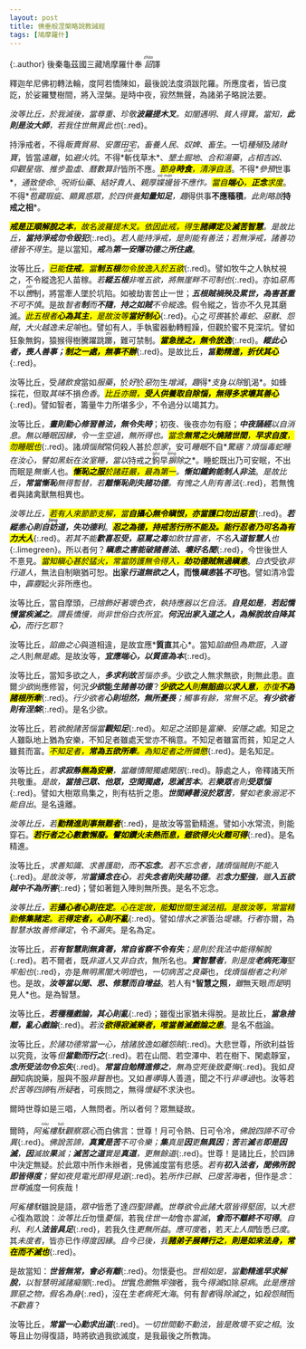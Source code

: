 ```yaml
---
layout: post
title: 佛垂般涅槃略說教誡經
tags: [鳩摩羅什]
---
```


{:.author}
後秦龜茲國三藏鳩摩羅什奉 <dfn title="诏书。皇帝下达命令。"><ruby>詔<rt>zhào</rt></ruby></dfn>譯

釋迦牟尼佛初轉法輪，度阿若憍陳如，最後說法度須跋陀羅。所應度者，皆已度訖，於娑羅雙樹間，將入涅槃。是時中夜，寂然無聲，為諸弟子略說法要。

*汝等比丘，於我滅後，當尊重、珍敬<b>波羅提木叉</b>。如闇遇明、貧人得寶。當知，<b><i>此</i>則是汝<i>大師</i></b>，若我住世無異此也*{:.red}。

持淨戒者，不得*販賣貿易*、*安置田宅*，*畜養人民*、*奴婢*、*畜生*。一切*種殖*及*諸財寶*，皆當*遠離*，如*避火坑*。不得*<ruby>斬<rt>zhǎn</rt></ruby>伐草木*、*墾土掘地*、*合和湯藥*，*占相吉凶*、*仰觀星宿*、*<dfn title="推算天象历法。古人谓日月转运于天，犹如人之行步，可推算而知。">推步</dfn>盈虛*、*<dfn title="犹历法。观测天象以推算年时节候的方法。">曆數</dfn>算計*皆所不應。*<mark>節身<b>時食</b>，清淨自活</mark>*。不得*<dfn title="预闻而参议其事；介入，参加。">參預</dfn>世事*，*通致使命*、*呪術仙藥*、*結好貴人*、*<dfn title="亲爱厚待。关系亲密。">親厚</dfn><dfn title="轻慢。"><ruby>媟<rt>xiè</rt>嫚<rt>màn</rt></ruby></dfn>*皆不應作。*<mark>當自<b>端心</b>，<b>正念</b>求度</mark>*。不得*<dfn title="裹藏；隐藏。"><ruby>苞<rt>bāo</rt></ruby>藏</dfn><dfn title="比喻人的过失或事物的缺点。">瑕<ruby>疵<rt>cī</rt></ruby></dfn>*、*顯異惑眾*，*於四供養<b>知量知足</b>*，*<dfn title="仅仅。">趣</dfn>得供事<b>不應稸積</b>*。此則略說*<b>持戒之相</b>*。

*<mark><b><i>戒</i>是正順解脫之本</b>，故名波羅提木叉。依因此戒，得生<b>諸<i>禪定</i></b>及<b>滅苦智慧</b></mark>。是故比丘，<b>當持淨戒勿令毀犯</b>*{:.red}。*若人能持淨戒，是則能有善法；若無淨戒，諸善功德皆不得生*。是以當知，*<b>戒</b>為<b>第一安隱功德</b>之<b>所住處</b>*。

汝等比丘，*<mark>已能<b>住戒</b>，當<b>制五根</b>勿令放逸入於五欲</mark>*{:.red}。譬如牧牛之人執杖視之，不令縱逸犯人苗稼。*若<b>縱五根</b>非唯五欲，將無<dfn title="界限，边际。">崖畔</dfn>不可制也*{:.red}。亦如*惡馬*不以<dfn title="驾驭马的缰绳。"><ruby>轡<rt>pèi</rt></ruby></dfn>制，將當牽人墜於坑陷。如被劫害苦止一世；*<b>五根賊禍殃及累世，為害甚重</b>不可不慎*。是故*智者<b>制</b>而<b>不隨</b>，<b>持之如賊</b>不令縱逸*。假令縱之，皆亦不久見其磨滅。*<mark>此五根者<b><i>心</i>為其<i>主</i></b>，是故汝等<b>當好<i>制心</i></b></mark>*{:.red}。心之*可畏*甚於*毒蛇*、*惡獸*、*怨賊*，*大火<dfn title="逃跑，逃窜。">越逸</dfn>*未*足喻*也。譬如有人，手執蜜器動轉輕躁，但觀於蜜不見深坑。譬如狂象無鈎，猿猴得樹騰躍跳<ruby>躑<rt>zhí</rt></ruby>，難可禁制。*<mark><b>當急挫之，無令放逸</b></mark>*{:.red}。*<b>縱此心者，喪人善事；<mark>制之一處，無事不辦</mark></b>*{:.red}。是故比丘，*<b>當<mark>勤精進，折伏其心</mark></b>*{:.red}。

汝等比丘，受*諸飲食*當如*服藥*，於*好*於*惡*勿生*增減*，<dfn title="仅仅。">趣</dfn>得*<dfn title="支撑，维持。应付。">支</dfn>身*以除*飢渴*。如蜂採花，但取*其味*不損*色香*。*<mark>比丘亦爾，<b>受人供養取自除惱，無得多求壞其善心</b></mark>*{:.red}。譬如智者，籌量牛力所堪多少，不令過分以竭其力。

汝等比丘，*<b>晝則勤心修習善法，無令失時</b>*；初夜、後夜亦勿有廢；*<b>中夜誦經</b>*以自消息。*無以睡眠因緣，令一生空過，無所得也*。*<mark>當念<b>無常之火燒諸世間</b>，<b>早求自度</b>，勿睡眠也</mark>*{:.red}。諸*煩惱賊*常伺殺人甚於*怨家*，安可*睡眠*不自*<dfn title="受惊动而醒来。">驚寤</dfn>*？煩惱毒蛇睡在汝心，譬如黑蚖在汝室睡，當以*持戒之<ruby>鉤<rt>gōu</rt></ruby>早<dfn title="排除。"><ruby>摒<rt>bìng</rt></ruby>除</dfn>之*。睡蛇既出乃可安眠，不出而眠是*無慚人*也。*<mark><b>慚恥之服</b>於諸莊嚴，最為第一</mark>。<b><i>慚</i>如鐵鉤能<i>制</i>人<i>非法</i></b>*。*是故比丘，<b>常當慚恥</b>無得暫替，若<b>離<i>慚恥</i>則失諸<i>功德</i></b>。有愧之人則有善法*{:.red}，若無愧者與諸禽獸無相異也。

*汝等比丘，<mark>若有人來節節支解，當<b>自<i>攝心</i>無令瞋恨，亦當<i>護口</i>勿出惡言</b></mark>*{:.red}。*<b>若縱<i>恚心</i>則自<dfn title="伤害，损害，阻碍。"><ruby>妨<rt>fáng</rt></ruby></dfn>道，失功德利</b>*。*<mark><b><i>忍</i>之為德，持戒苦行所不能及。能<i>行忍</i>者乃可名為有力大人</b></mark>*{:.red}。*若其不能<b>歡喜忍受，惡罵之毒</b>如飲甘露者，不名<b>入道智慧人</b>也*{:.limegreen}。所以者何？*<b><i>瞋恚</i>之害能破諸善法、壞好名聞</b>*{:.red}，今世後世人不憙見。*<mark>當知瞋心甚於猛火，常當防護無令得入，<b>劫功德賊無過<i>瞋恚</i></b></mark>*。*白衣*受欲*非行道人*，無法自制瞋猶可恕。<b>出家*行道無欲之人*，而懷*瞋恚*甚*不可*也</b>。譬如清冷雲中，<dfn title="响雷，震雷。">霹靂</dfn>起火非所應也。

汝等比丘，當自摩頭，*已捨飾好著壞色衣，執持應器以乞自活。<b>自見如是</b>，<b>若起憍慢當疾滅之</b>。謂長憍慢，尚非世俗白衣所宜。<b>何況出家入道之人，為解脫故自降其心</b>，而行乞耶*？

汝等比丘，*諂曲之心*與道相違，是故宜應*<b>質直</b>其心*。當知*諂曲*但*為欺誑*，*入道之人*則*無是處*。是故汝等，*<b>宜應端心，以<i>質直</i>為本</b>*{:.red}。

汝等比丘，當知多欲之人，*<b>多求利故</b>苦惱亦多*。少欲之人無求無欲，則無此患。直爾*少欲*尚應修習，何況<b class="red">*少欲*能*生諸善功德*</b>？*<mark><b>少欲之人</b>則<b>無諂曲</b>以<b>求人意</b>，亦復<b>不為諸根所牽</b></mark>*{:.red}。*行少欲者<b>心則坦然，無所憂畏</b>；觸事有餘，常無不足*。*<b>有少欲者則有涅槃</b>*{:.red}。是名少欲。

汝等比丘，若*欲脫諸苦惱當<b>觀知足</b>*{:.red}。*知足之法*即是*富樂、安隱之處*。知足之人雖臥地上猶為安樂，不知足者雖處天堂亦不稱意。不知足者雖富而貧，知足之人雖貧而富。*<mark>不知足者，<b>常為五欲所牽</b>。為知足者之所憐愍</mark>*{:.red}。是名知足。

汝等比丘，*若<b>求<i>寂靜</i><mark>無為安樂</mark></b>，當離憒閙獨處閑居*{:.red}。靜處之人，帝釋諸天所共敬重。*是故，<b>當捨己眾、他眾，空閑獨處，思滅苦本</b>。若<b>樂眾</b>者則<b>受眾惱</b>*{:.red}。譬如大樹眾鳥集之，則有枯折之患。*<b>世間縛著沒於眾苦</b>，譬如老象溺泥不能自出*。是名遠離。

*汝等比丘，若<mark><b>勤精進則事無難者</b></mark>*{:.red}，是故汝等當勤精進。譬如小水常流，則能穿石。*<mark><b>若行者之心數數懈廢。譬如鑽火未熱而息，雖欲得火火難可得</b></mark>*{:.red}。是名精進。

汝等比丘，*求善知識、求善護助，而<b>不忘念</b>。若不忘念者，諸煩惱賊則不能入*{:.red}。*是故汝等，常<b>當攝念在心</b>，若<b>失念者則失諸功德</b>。若<b>念力堅強</b>，雖<b>入五欲賊中不為所害</b>*{:.red}；譬如著鎧入陣則無所畏。是名不忘念。

*汝等比丘，<mark>若<b><i>攝心</i>者心則在<i>定</i></b>。<i>心</i>在<i>定</i>故，能<i><b>知</b></i>世間生滅法相。是故汝等，常當精勤<b>修集諸定</b>。若<b>得定者，心則不亂</b></mark>*{:.red}。譬如*惜水之家*善治*堤塘*。*行者*亦爾，為*智慧水*故*善修禪定*，令*不漏失*。是名為定。

汝等比丘，*若<b>有智慧則無貪著，常自省察不令有失</b>；是則於我法中能得解脫*{:.red}。若不爾者，既*非道人*又*非白衣*，無所名也。*<b>實智慧者</b>，則是度<b>老病死海</b>堅牢船也*{:.red}，亦是*無明黑闇大明燈*也，*一切病苦之良藥*也，*伐煩惱樹者之利斧*也。是故，*<b>汝等當以聞、思、修慧而自增益</b>*。若人有*<b>智慧之照</b>*，雖*無天眼*而是*明見人*也。是為智慧。

汝等比丘，*<b>若種種戲論，其<i>心</i>則<i>亂</i></b>*{:.red}；雖復出家猶未得脫。是故比丘，*<b>當急捨離，亂心戲論</b>*{:.red}。*若汝<mark><b>欲得<i>寂滅</i>樂者，唯當<i>善滅</i>戲論之患</b></mark>*。是名不戲論。

汝等比丘，*於諸功德常當一心，捨諸放逸如離怨賊*{:.red}。大悲世尊，所欲利益皆以究竟，汝等*但<b>當勤而行之</b>*{:.red}。若在山間、若空澤中、若在樹下、閑處靜室，*<b>念所受法勿令忘失</b>*{:.red}。*<b>常當自勉精進修之</b>，無為空死後致憂悔*{:.red}。我如*良醫*知病說藥，服與不服*非醫咎*也。又如*善導*導人善道，聞之不行*非導過*也。汝等若*於苦等四諦*有*所疑*者，可疾問之，無得*懷疑*不求決也。

爾時世尊如是三唱，人無問者。所以者何？眾無疑故。

爾時，*阿<ruby>㝹<rt>nóu</rt></ruby>樓<ruby>馱<rt>tuó</rt></ruby>*觀察*眾心*而白佛言：世尊！月可令熱、日可令冷，*佛說四諦不可令異*{:.red}。*佛說苦諦，<b>真實是苦</b>不可令樂；<b><i>集</i></b>真是<b><i>因</i></b>更<b>無異因</b>；<b><i>苦</i></b>若<b><i>滅</i></b>者<b>即是<i>因</i>滅</b>，<b><i>因</i></b>滅故<b><i>果</i></b>滅；<b>滅苦之道</b>實是<b><i>真道</i></b>，更無餘道*{:.red}。世尊！是諸比丘，於四諦中決定無疑。於此眾中所作未辦者，見佛滅度當有悲感。*若有<b>初入法者，聞佛所說即皆得度</b>；譬如夜見電光即得見道*{:.red}。若*所作已辦*、*已度苦海*者，但作是*念*：*世尊*滅度一何疾哉！

*阿㝹樓馱*雖說是語，*眾中*皆悉了達*四聖諦義*。*世尊欲令此諸大眾皆得堅固*，以*大悲心*復為眾說：*汝等比丘*勿懷*憂惱*，若我*住世一劫*會亦*當滅*，*<b>會而不離終不可得</b>*。*自利、利人<b>法皆具足</b>*{:.red}，若我久住*更無所益*。*應可度*者，若*天上人間*皆悉*已度*。其*未度者*，皆亦已作*得度因緣*。*自今已後，我<mark><b>諸弟子展轉行之</b>，<b>則是如來法身，常在而不滅也</b></mark>*{:.red}。

是故當知：*<b>世皆無常，會必有離</b>*{:.red}。勿懷憂也。*世相如是，當<b>勤精進早求解脫</b>，以智慧明滅諸癡闇*{:.red}。*世*實*危脆*無*牢強*者，我今*得滅*如除*惡病*。*此是應捨罪惡之物，假名為身*{:.red}，沒在*生老病死大海*。何有*智者*得*除滅*之，如*殺怨賊*而*不歡喜*？

汝等比丘，*<b>常當一心勤求<i>出道</i></b>*{:.red}。*一切世間動不動法，皆是敗壞不安之相*。汝等且止勿得復語，時將欲過我欲滅度，是我最後之所教誨。
